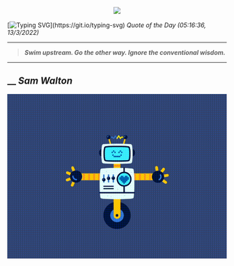 <p align='center'><img src='https://komarev.com/ghpvc/?username=hungpurdie&label=Total+Vistors&color=brightgreen&style=plastic'></p> 


 [![Typing SVG](https://readme-typing-svg.herokuapp.com?font=Press+Start+2P&color=C2F784&size=35&width=900&height=100&lines=Hello+World%2C+I'm+Hung+!)](https://git.io/typing-svg) 
 _Quote of the Day (05:16:36, 13/3/2022)_
___
>**_Swim upstream. Go the other way. Ignore the conventional wisdom._**
___
## __ **_Sam Walton_** 
<p align="center"><img src="src/assets/images/robot-dancing-dribble.gif"/></p>